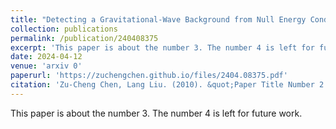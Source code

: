 ```yaml
---
title: "Detecting a Gravitational-Wave Background from Null Energy Condition Violation-Prospects for Taiji"
collection: publications
permalink: /publication/240408375
excerpt: 'This paper is about the number 3. The number 4 is left for future work.'
date: 2024-04-12
venue: 'arxiv 0'
paperurl: 'https://zuchengchen.github.io/files/2404.08375.pdf'
citation: 'Zu-Cheng Chen, Lang Liu. (2010). &quot;Paper Title Number 2.&quot; <i>Journal 1</i>. 1(2).'
---
```

This paper is about the number 3. The number 4 is left for future work.